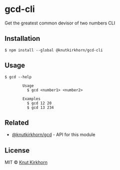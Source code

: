 # gcd-cli
Get the greatest common devisor of two numbers CLI

## Installation
```
$ npm install --global @knutkirkhorn/gcd-cli 
```

## Usage
```
$ gcd --help

        Usage
          $ gcd <number1> <number2>

        Examples
          $ gcd 12 20
          $ gcd 13 234 
```

## Related
- [@knutkirkhorn/gcd](https://github.com/Knutakir/gcd) - API for this module

## License
MIT © [Knut Kirkhorn](LICENSE)
